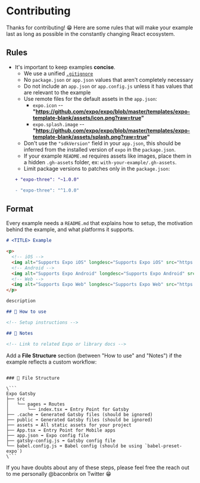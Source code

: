 # Contributing

Thanks for contributing! 😁 Here are some rules that will make your example last as long as possible in the constantly changing React ecosystem.

## Rules

- It's important to keep examples **concise**. 
  - We use a unified [`.gitignore`](./.gitignore)
  - No `package.json` or `app.json` values that aren't completely necessary
  - Do not include an `app.json` or `app.config.js` unless it has values that are relevant to the example
  - Use remote files for the default assets in the `app.json`:
    - `expo.icon` -- **"https://github.com/expo/expo/blob/master/templates/expo-template-blank/assets/icon.png?raw=true"**
    - `expo.splash.image` -- **"https://github.com/expo/expo/blob/master/templates/expo-template-blank/assets/splash.png?raw=true"**
  - Don't use the `"sdkVersion"` field in your `app.json`, this should be inferred from the installed version of `expo` in the `package.json`.
  - If your example `README.md` requires assets like images, place them in a hidden `.gh-assets` folder, ex: `with-your-example/.gh-assets`.
  - Limit package versions to patches only in the `package.json`:
  ```diff
  + "expo-three": "~1.0.0"
  
  - "expo-three": "^1.0.0"
  ```

## Format

Every example needs a `README.md` that explains how to setup, the motivation behind the example, and what platforms it supports.

```md
# <TITLE> Example

<p>
  <!-- iOS -->
  <img alt="Supports Expo iOS" longdesc="Supports Expo iOS" src="https://img.shields.io/badge/iOS-4630EB.svg?style=flat-square&logo=APPLE&labelColor=999999&logoColor=fff" />
  <!-- Android -->
  <img alt="Supports Expo Android" longdesc="Supports Expo Android" src="https://img.shields.io/badge/Android-4630EB.svg?style=flat-square&logo=ANDROID&labelColor=A4C639&logoColor=fff" />
  <!-- Web -->
  <img alt="Supports Expo Web" longdesc="Supports Expo Web" src="https://img.shields.io/badge/web-4630EB.svg?style=flat-square&logo=GOOGLE-CHROME&labelColor=4285F4&logoColor=fff" />
</p>

description

## 🚀 How to use

<!-- Setup instructions -->

## 📝 Notes

<!-- Link to related Expo or library docs -->

```

Add a **File Structure** section (between "How to use" and "Notes") if the example reflects a custom workflow:

```

### 📁 File Structure

\```
Expo Gatsby
├── src
│   └── pages ➡️ Routes
│       └── index.tsx ➡️ Entry Point for Gatsby
├── .cache ➡️ Generated Gatsby files (should be ignored)
├── public ➡️ Generated Gatsby files (should be ignored)
├── assets ➡️ All static assets for your project
├── App.tsx ➡️ Entry Point for Mobile apps
├── app.json ➡️ Expo config file
├── gatsby-config.js ➡️ Gatsby config file
└── babel.config.js ➡️ Babel config (should be using `babel-preset-expo`)
\```

```

If you have doubts about any of these steps, please feel free the reach out to me personally @baconbrix on Twitter 😁
